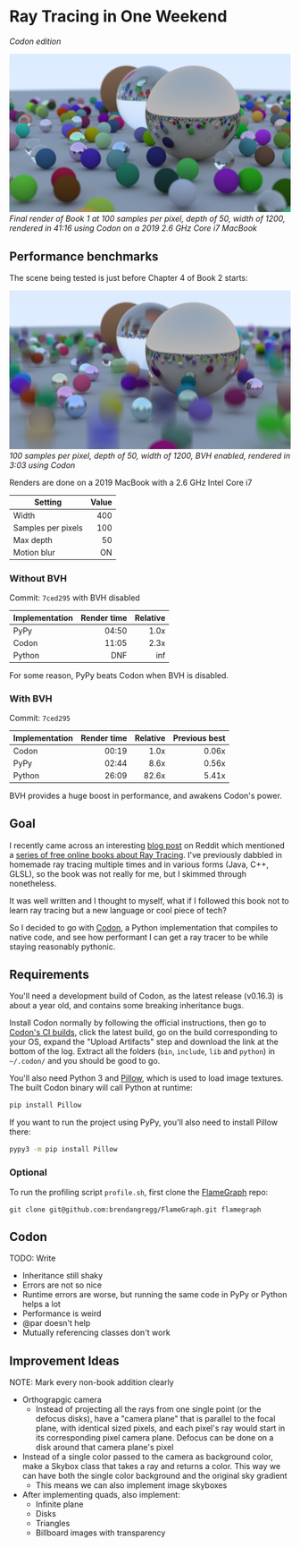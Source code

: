 # Ray Tracing in One Weekend
_Codon edition_

![](book1.png)
_Final render of Book 1 at 100 samples per pixel, depth of 50, width of 1200, rendered in 41:16 using Codon on a 2019 2.6 GHz Core i7 MacBook_

## Performance benchmarks

The scene being tested is just before Chapter 4 of Book 2 starts:

![](book2chapter3.png)
_100 samples per pixel, depth of 50, width of 1200, BVH enabled, rendered in 3:03 using Codon_

Renders are done on a 2019 MacBook with a 2.6 GHz Intel Core i7

| Setting            | Value     |
| ------------------ | --------: |
| Width              | 400       |
| Samples per pixels | 100       |
| Max depth          | 50        |
| Motion blur        | ON        |

### Without BVH

Commit: `7ced295` with BVH disabled

| Implementation | Render time | Relative |
| -------------- | ----------: | -------: |
| PyPy           | 04:50       |     1.0x |
| Codon          | 11:05       |     2.3x |
| Python         | DNF         |      inf |

For some reason, PyPy beats Codon when BVH is disabled.

### With BVH

Commit: `7ced295`

| Implementation | Render time | Relative | Previous best |
| -------------- | ----------: | -------: | ------------: |
| Codon          | 00:19       |     1.0x |        0.06x  |
| PyPy           | 02:44       |     8.6x |        0.56x  |
| Python         | 26:09       |    82.6x |        5.41x  |

BVH provides a huge boost in performance, and awakens Codon's power.

## Goal

I recently came across an interesting [blog post](https://16bpp.net/blog/post/the-performance-impact-of-cpp-final-keyword/) on Reddit which mentioned a [series of free online books about Ray Tracing](https://raytracing.github.io/). I've previously dabbled in homemade ray tracing multiple times and in various forms (Java, C++, GLSL), so the book was not really for me, but I skimmed through nonetheless.

It was well written and I thought to myself, what if I followed this book not to learn ray tracing but a new language or cool piece of tech?

So I decided to go with [Codon](https://github.com/exaloop/codon), a Python implementation that compiles to native code, and see how performant I can get a ray tracer to be while staying reasonably pythonic.

## Requirements

You'll need a development build of Codon, as the latest release (v0.16.3) is about a year old, and contains some breaking inheritance bugs.

Install Codon normally by following the official instructions, then go to [Codon's CI builds](https://github.com/exaloop/codon/actions/workflows/ci.yml), click the latest build, go on the build corresponding to your OS, expand the "Upload Artifacts" step and download the link at the bottom of the log. Extract all the folders (`bin`, `include`, `lib` and `python`) in `~/.codon/` and you should be good to go.

You'll also need Python 3 and [Pillow](https://pillow.readthedocs.io/en/stable/), which is used to load image textures. The built Codon binary will call Python at runtime:

```bash
pip install Pillow
```

If you want to run the project using PyPy, you'll also need to install Pillow there:

```bash
pypy3 -m pip install Pillow
```

### Optional

To run the profiling script `profile.sh`, first clone the [FlameGraph](https://github.com/brendangregg/FlameGraph) repo:

```
git clone git@github.com:brendangregg/FlameGraph.git flamegraph
```

## Codon

TODO: Write

- Inheritance still shaky
- Errors are not so nice
- Runtime errors are worse, but running the same code in PyPy or Python helps a lot
- Performance is weird
- @par doesn't help
- Mutually referencing classes don't work

## Improvement Ideas

NOTE: Mark every non-book addition clearly

- Orthograpgic camera
    - Instead of projecting all the rays from one single point (or the defocus disks), have a "camera plane" that is parallel to the focal plane, with identical sized pixels, and each pixel's ray would start in its corresponding pixel camera plane. Defocus can be done on a disk around that camera plane's pixel
- Instead of a single color passed to the camera as background color, make a Skybox class that takes a ray and returns a color. This way we can have both the single color background and the original sky gradient
    - This means we can also implement image skyboxes
- After implementing quads, also implement:
    - Infinite plane
    - Disks
    - Triangles
    - Billboard images with transparency

